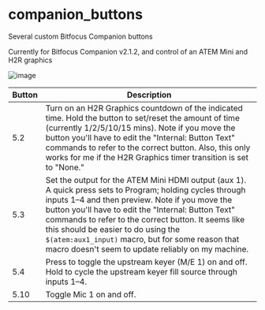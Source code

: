 # companion_buttons
Several custom Bitfocus Companion buttons

Currently for Bitfocus Companion v2.1.2, and control of an ATEM Mini and H2R graphics

![image](https://user-images.githubusercontent.com/44452336/111806955-e0109b00-88a8-11eb-8df3-85653604fd31.png)

| Button   | Description |
| -------- | ----------- |
| 5.2      | Turn on an H2R Graphics countdown of the indicated time. Hold the button to set/reset the amount of time (currently 1/2/5/10/15 mins). Note if you move the button you'll have to edit the "Internal: Button Text" commands to refer to the correct button. Also, this only works for me if the H2R Graphics timer transition is set to "None." |
| 5.3      | Set the output for the ATEM Mini HDMI output (aux 1). A quick press sets to Program; holding cycles through inputs 1–4 and then preview. Note if you move the button you'll have to edit the "Internal: Button Text" commands to refer to the correct button. It seems like this should be easier to do using the `$(atem:aux1_input)` macro, but for some reason that macro doesn't seem to update reliably on my machine. |
| 5.4      | Press to toggle the upstream keyer (M/E 1) on and off. Hold to cycle the upstream keyer fill source through inputs 1–4. |
| 5.10     | Toggle Mic 1 on and off. |
